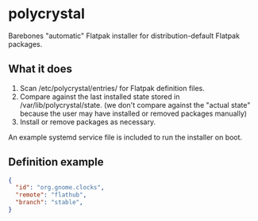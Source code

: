 # polycrystal

Barebones "automatic" Flatpak installer for distribution-default Flatpak packages.

## What it does

1. Scan /etc/polycrystal/entries/ for Flatpak definition files.
2. Compare against the last installed state stored in /var/lib/polycrystal/state. (we don't compare against the "actual state" because the user may have installed or removed packages manually)
3. Install or remove packages as necessary.

An example systemd service file is included to run the installer on boot.

## Definition example

```json
{
  "id": "org.gnome.clocks",
  "remote": "flathub",
  "branch": "stable",
}
```
